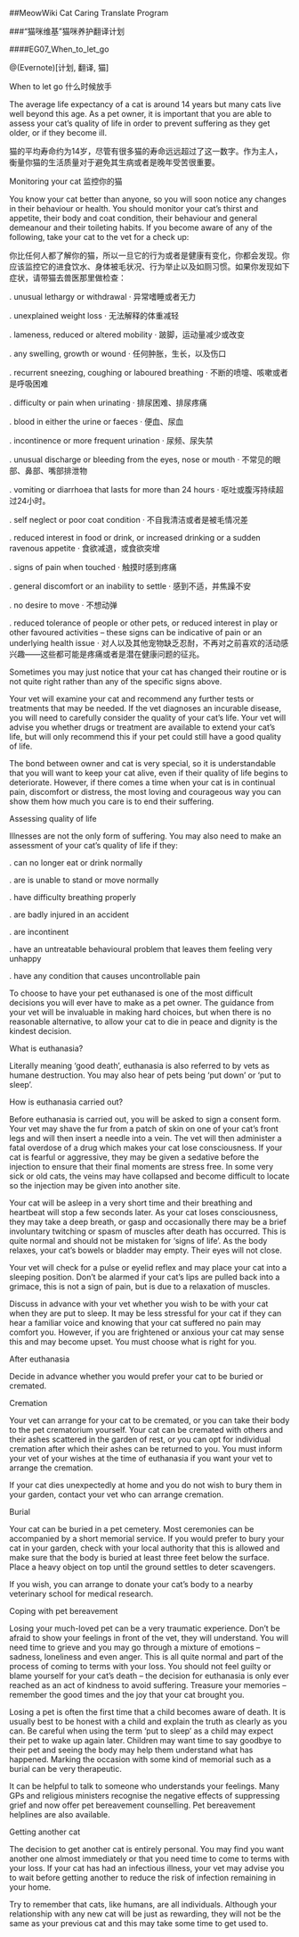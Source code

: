 ##MeowWiki Cat Caring Translate Program

###“猫咪维基”猫咪养护翻译计划

####EG07_When_to_let_go

@(Evernote)[计划, 翻译, 猫]

When to let go 什么时候放手


The average life expectancy of a cat is around 14 years but many cats live well beyond this age. As a pet owner, it is important that you are able to assess your cat’s quality of life in order to prevent suffering as they get older, or if they become ill. 

猫的平均寿命约为14岁，尽管有很多猫的寿命远远超过了这一数字。作为主人，衡量你猫的生活质量对于避免其生病或者是晚年受苦很重要。

Monitoring your cat 监控你的猫

You know your cat better than anyone, so you will soon notice any changes in their behaviour or health. You should monitor your cat’s thirst and appetite, their body and coat condition, their behaviour and general demeanour and their toileting habits. If you become aware of any of the following, take your cat to the vet for a check up: 

你比任何人都了解你的猫，所以一旦它的行为或者是健康有变化，你都会发现。你应该监控它的进食饮水、身体被毛状况、行为举止以及如厕习惯。如果你发现如下症状，请带猫去兽医那里做检查：

. unusual lethargy or withdrawal 
· 异常嗜睡或者无力

. unexplained weight loss 
· 无法解释的体重减轻

. lameness, reduced or altered mobility 
· 跛脚，运动量减少或改变

. any swelling, growth or wound 
· 任何肿胀，生长，以及伤口

. recurrent sneezing, coughing or laboured breathing 
· 不断的喷嚏、咳嗽或者是呼吸困难

. difficulty or pain when urinating 
· 排尿困难、排尿疼痛

. blood in either the urine or faeces 
· 便血、尿血

. incontinence or more frequent urination 
· 尿频、尿失禁

. unusual discharge or bleeding from the eyes, nose or mouth 
· 不常见的眼部、鼻部、嘴部排泄物

. vomiting or diarrhoea that lasts for more than 24 hours 
· 呕吐或腹泻持续超过24小时。

. self neglect or poor coat condition 
· 不自我清洁或者是被毛情况差

. reduced interest in food or drink, or increased drinking or a sudden ravenous appetite 
· 食欲减退，或食欲突增

. signs of pain when touched 
· 触摸时感到疼痛

. general discomfort or an inability to settle 
· 感到不适，并焦躁不安

. no desire to move
· 不想动弹

. reduced tolerance of people or other pets, or reduced interest in play or other favoured activities – these signs can be indicative of pain or an underlying health issue 
· 对人以及其他宠物缺乏忍耐，不再对之前喜欢的活动感兴趣——这些都可能是疼痛或者是潜在健康问题的征兆。


Sometimes you may just notice that your cat has changed their routine or is not quite right rather than any of the specific signs above. 

Your vet will examine your cat and recommend any further tests or treatments that may be needed. If the vet diagnoses an incurable disease, you will need to carefully consider the quality of your cat’s life. Your vet will advise you whether drugs or treatment are available to extend your cat’s life, but will only recommend this if your pet could still have a good quality of life. 

The bond between owner and cat is very special, so it is understandable that you will want to keep your cat alive, even if their quality of life begins to deteriorate. However, if there comes a time when your cat is in continual pain, discomfort or distress, the most loving and courageous way you can show them how much you care is to end their suffering. 

Assessing quality of life 

Illnesses are not the only form of suffering. You may also need to make an assessment of your cat’s quality of life if they:

. can no longer eat or drink normally 

. are is unable to stand or move normally 

. have difficulty breathing properly 

. are badly injured in an accident 

. are incontinent 

. have an untreatable behavioural problem that leaves them feeling very unhappy 

. have any condition that causes uncontrollable pain 


To choose to have your pet euthanased is one of the most difficult decisions you will ever have to make as a pet owner. The guidance from your vet will be invaluable in making hard choices, but when there is no reasonable alternative, to allow your cat to die in peace and dignity is the kindest decision. 

What is euthanasia? 

Literally meaning ‘good death’, euthanasia is also referred to by vets as humane destruction. You may also hear of pets being ‘put down’ or ‘put to sleep’. 

How is euthanasia carried out? 

Before euthanasia is carried out, you will be asked to sign a consent form. Your vet may shave the fur from a patch of skin on one of your cat’s front legs and will then insert a needle into a vein. The vet will then administer a fatal overdose of a drug which makes your cat lose consciousness. If your cat is fearful or aggressive, they may be given a sedative before the injection to ensure that their final moments are stress free. In some very sick or old cats, the veins may have collapsed and become difficult to locate so the injection may be given into another site. 

Your cat will be asleep in a very short time and their breathing and heartbeat will stop a few seconds later. As your cat loses consciousness, they may take a deep breath, or gasp and occasionally there may be a brief involuntary twitching or spasm of muscles after death has occurred. This is quite normal and should not be mistaken for ‘signs of life’. As the body relaxes, your cat’s bowels or bladder may empty. Their eyes will not close. 

Your vet will check for a pulse or eyelid reflex and may place your cat into a sleeping position. Don’t be alarmed if your cat’s lips are pulled back into a grimace, this is not a sign of pain, but is due to a relaxation of muscles. 

Discuss in advance with your vet whether you wish to be with your cat when they are put to sleep. It may be less stressful for your cat if they can hear a familiar voice and knowing that your cat suffered no pain may comfort you. However, if you are frightened or anxious your cat may sense this and may become upset. You must choose what is right for you. 

After euthanasia 

Decide in advance whether you would prefer your cat to be buried or cremated. 

Cremation 

Your vet can arrange for your cat to be cremated, or you can take their body to the pet crematorium yourself. Your cat can be cremated with others and their ashes scattered in the garden of rest, or you can opt for individual cremation after which their ashes can be returned to you. You must inform your vet of your wishes at the time of euthanasia if you want your vet to arrange the cremation. 

If your cat dies unexpectedly at home and you do not wish to bury them in your garden, contact your vet who can arrange cremation. 

Burial 

Your cat can be buried in a pet cemetery. Most ceremonies can be accompanied by a short memorial service. If you would prefer to bury your cat in your garden, check with your local authority that this is allowed and make sure that the body is buried at least three feet below the surface. Place a heavy object on top until the ground settles to deter scavengers. 

If you wish, you can arrange to donate your cat’s body to a nearby veterinary school for medical research. 


Coping with pet bereavement 

Losing your much-loved pet can be a very traumatic experience. Don’t be afraid to show your feelings in front of the vet, they will understand. You will need time to grieve and you may go through a mixture of emotions – sadness, loneliness and even anger. This is all quite normal and part of the process of coming to terms with your loss. You should not feel guilty or blame yourself for your cat’s death – the decision for euthanasia is only ever reached as an act of kindness to avoid suffering. Treasure your memories – remember the good times and the joy that your cat brought you. 

Losing a pet is often the first time that a child becomes aware of death. It is usually best to be honest with a child and explain the truth as clearly as you can. Be careful when using the term ‘put to sleep’ as a child may expect their pet to wake up again later. Children may want time to say goodbye to their pet and seeing the body may help them understand what has happened. Marking the occasion with some kind of memorial such as a burial can be very therapeutic. 

It can be helpful to talk to someone who understands your feelings. Many GPs and religious ministers recognise the negative effects of suppressing grief and now offer pet bereavement counselling. Pet bereavement helplines are also available. 

Getting another cat 

The decision to get another cat is entirely personal. You may find you want another one almost immediately or that you need time to come to terms with your loss. If your cat has had an infectious illness, your vet may advise you to wait before getting another to reduce the risk of infection remaining in your home. 

Try to remember that cats, like humans, are all individuals. Although your relationship with any new cat will be just as rewarding, they will not be the same as your previous cat and this may take some time to get used to. 

